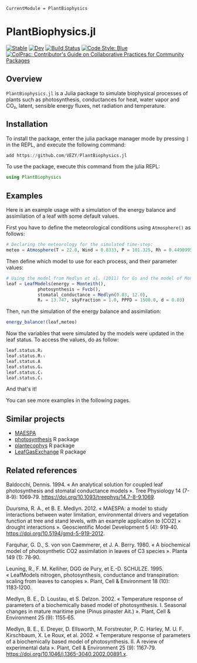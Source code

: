 ```@meta
CurrentModule = PlantBiophysics
```

# PlantBiophysics.jl

[![Stable](https://img.shields.io/badge/docs-stable-blue.svg)](https://VEZY.github.io/PlantBiophysics.jl/stable)
[![Dev](https://img.shields.io/badge/docs-dev-blue.svg)](https://VEZY.github.io/PlantBiophysics.jl/dev)
[![Build Status](https://github.com/VEZY/PlantBiophysics.jl/workflows/CI/badge.svg)](https://github.com/VEZY/PlantBiophysics.jl/actions)
[![Code Style: Blue](https://img.shields.io/badge/code%20style-blue-4495d1.svg)](https://github.com/invenia/BlueStyle)
[![ColPrac: Contributor's Guide on Collaborative Practices for Community Packages](https://img.shields.io/badge/ColPrac-Contributor's%20Guide-blueviolet)](https://github.com/SciML/ColPrac)

## Overview

`PlantBiophysics.jl` is a Julia package to simulate biophysical processes of plants such as photosynthesis, conductances for heat, water vapor and CO₂, latent, sensible energy fluxes, net radiation and temperature.

## Installation

To install the package, enter the julia package manager mode by pressing `]` in the REPL, and execute the following command:

```julia
add https://github.com/VEZY/PlantBiophysics.jl
```

To use the package, execute this command from the julia REPL:

```julia
using PlantBiophysics
```

## Examples

Here is an example usage with a simulation of the energy balance and assimilation of a leaf with some default values.

First you have to define the meteorological conditions using `Atmosphere()` as follows:

```julia
# Declaring the meteorology for the simulated time-step:
meteo = Atmosphere(T = 22.0, Wind = 0.8333, P = 101.325, Rh = 0.4490995)
```

Then define which model to use for each process, and their parameter values:

```julia
# Using the model from Medlyn et al. (2011) for Gs and the model of Monteith and Unsworth (2013) for the energy balance:
leaf = LeafModels(energy = Monteith(),
            photosynthesis = Fvcb(),
            stomatal_conductance = Medlyn(0.03, 12.0),
            Rₛ = 13.747, skyFraction = 1.0, PPFD = 1500.0, d = 0.03)
```

Then, run the simulation of the energy balance and assimilation:

```julia
energy_balance!(leaf,meteo)
```

Now the variables that were simulated by the models were updated in the leaf status. To access the values, do as follow:

```julia
leaf.status.Rₛ
leaf.status.Rₗₗ
leaf.status.A
leaf.status.Gₛ
leaf.status.Cₛ
leaf.status.Cᵢ
```

And that's it!

You can see more examples in the following pages.

## Similar projects

- [MAESPA](http://maespa.github.io/)
- [photosynthesis](https://github.com/cran/photosynthesis) R package
- [plantecophys](https://bitbucket.org/remkoduursma/plantecophys/src/master/) R package
- [LeafGasExchange](https://github.com/TESTgroup-BNL/LeafGasExchange) R package

## Related references

Baldocchi, Dennis. 1994. « An analytical solution for coupled leaf photosynthesis and
stomatal conductance models ». Tree Physiology 14 (7-8‑9): 1069‑79.
https://doi.org/10.1093/treephys/14.7-8-9.1069.

Duursma, R. A., et B. E. Medlyn. 2012. « MAESPA: a model to study interactions between water
limitation, environmental drivers and vegetation function at tree and stand levels, with an
example application to [CO2] × drought interactions ». Geoscientific Model Development 5
(4): 919‑40. https://doi.org/10.5194/gmd-5-919-2012.

Farquhar, G. D., S. von von Caemmerer, et J. A. Berry. 1980. « A biochemical model of
photosynthetic CO2 assimilation in leaves of C3 species ». Planta 149 (1): 78‑90.

Leuning, R., F. M. Kelliher, DGG de Pury, et E.-D. SCHULZE. 1995. « LeafModels nitrogen,
photosynthesis, conductance and transpiration: scaling from leaves to canopies ». Plant,
Cell & Environment 18 (10): 1183‑1200.

Medlyn, B. E., D. Loustau, et S. Delzon. 2002. « Temperature response of parameters of a biochemically based model of photosynthesis. I. Seasonal changes in mature maritime pine (Pinus pinaster Ait.) ». Plant, Cell & Environment 25 (9): 1155‑65.

Medlyn, B. E., E. Dreyer, D. Ellsworth, M. Forstreuter, P. C. Harley, M. U. F. Kirschbaum, X. Le Roux, et al. 2002. « Temperature response of parameters of a biochemically based model of photosynthesis. II. A review of experimental data ». Plant, Cell & Environment 25 (9): 1167‑79. https://doi.org/10.1046/j.1365-3040.2002.00891.x.
